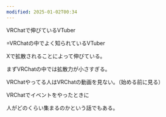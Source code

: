 ```yaml
---
modified: 2025-01-02T00:34
---
```

  

VRChatで伸びているVTuber

=VRChatの中でよく知られているVTuber

Xで拡散されることによって伸びている。

まずVRChatの中では拡散力が小さすぎる。

VRChatやってる人はVRChatの動画を見ない。（始める前に見る）

  

VRChatでイベントをやったときに

人がどのくらい集まるのかという話でもある。